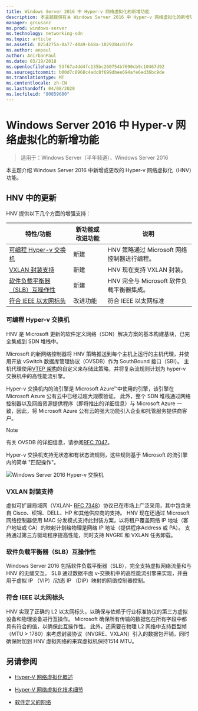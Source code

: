```yaml
---
title: Windows Server 2016 中 Hyper-v 网络虚拟化的新增功能
description: 本主题提供有关 Windows Server 2016 中 Hyper-v 网络虚拟化的新增功能的信息
manager: grcusanz
ms.prod: windows-server
ms.technology: networking-sdn
ms.topic: article
ms.assetid: 0254275a-0a77-40a9-b68a-1029284c03fe
ms.author: anpaul
author: AnirbanPaul
ms.date: 03/19/2018
ms.openlocfilehash: 53f67a4dd4fc135bc260754b7690cb9c10467d92
ms.sourcegitcommit: b00d7c8968c4adc8f699dbee694afe6ed36bc9de
ms.translationtype: MT
ms.contentlocale: zh-CN
ms.lasthandoff: 04/08/2020
ms.locfileid: "80859680"
---
```

# <a name="whats-new-in-hyper-v-network-virtualization-in-windows-server-2016"></a>Windows Server 2016 中 Hyper-v 网络虚拟化的新增功能

>适用于：Windows Server（半年频道）、Windows Server 2016

本主题介绍 Windows Server 2016 中新增或更改的 Hyper-v 网络虚拟化（HNV）功能。  
  
## <a name="updates-in-hnv"></a><a name="BKMK_IPAM2012R2"></a>HNV 中的更新  
HNV 提供以下几个方面的增强支持：  
  
|特性/功能|新功能或改进功能|说明|  
|--------------------------|-------------------|---------------|  
|[可编程 Hyper-v 交换机](../../../sdn/technologies/hyper-v-network-virtualization/../../../sdn/technologies/hyper-v-network-virtualization/../../../sdn/technologies/hyper-v-network-virtualization/../../../sdn/technologies/hyper-v-network-virtualization/whats-new-hyperv-network-virtualization-windows-server.md#SDN)|新建|HNV 策略通过 Microsoft 网络控制器进行编程。|  
|[VXLAN 封装支持](../../../sdn/technologies/hyper-v-network-virtualization/../../../sdn/technologies/hyper-v-network-virtualization/../../../sdn/technologies/hyper-v-network-virtualization/../../../sdn/technologies/hyper-v-network-virtualization/whats-new-hyperv-network-virtualization-windows-server.md#VXLAN)|新建|HNV 现在支持 VXLAN 封装。|  
|[软件负载平衡器（SLB）互操作性](../../../sdn/technologies/hyper-v-network-virtualization/../../../sdn/technologies/hyper-v-network-virtualization/../../../sdn/technologies/hyper-v-network-virtualization/../../../sdn/technologies/hyper-v-network-virtualization/whats-new-hyperv-network-virtualization-windows-server.md#SLB)|新建|HNV 完全与 Microsoft 软件负载平衡器集成。|  
|[符合 IEEE 以太网标头](../../../sdn/technologies/hyper-v-network-virtualization/../../../sdn/technologies/hyper-v-network-virtualization/../../../sdn/technologies/hyper-v-network-virtualization/../../../sdn/technologies/hyper-v-network-virtualization/whats-new-hyperv-network-virtualization-windows-server.md#L2)|改进功能|符合 IEEE 以太网标准|  
  
### <a name="programmable-hyper-v-switch"></a><a name="SDN"></a>可编程 Hyper-v 交换机  
HNV 是 Microsoft 更新的软件定义网络（SDN）解决方案的基本构建基块，已完全集成到 SDN 堆栈中。  
  
Microsoft 的新网络控制器将 HNV 策略推送到每个主机上运行的主机代理，并使用开放 vSwitch 数据库管理协议（OVSDB）作为 SouthBound 接口（SBI）。 主机代理使用[VTEP 架构](https://github.com/openvswitch/ovs/blob/master/vtep/vtep.ovsschema)的自定义来存储此策略，并将复杂流规则计划为 hyper-v 交换机中的高性能流引擎。  
  
Hyper-v 交换机内的流引擎是 Microsoft Azure&trade;中使用的引擎，该引擎在 Microsoft Azure 公有云中已经过超大规模验证。 此外，整个 SDN 堆栈通过网络控制器以及网络资源提供程序（即将推出的详细信息）与 Microsoft Azure 一致，因此，将 Microsoft Azure 公有云的强大功能引入企业和托管服务提供商客户。  
  
> [!NOTE]  
> 有关 OVSDB 的详细信息，请参阅[RFC 7047](https://www.rfc-editor.org/info/rfc7047)。  
  
Hyper-v 交换机支持无状态和有状态流规则，这些规则基于 Microsoft 的流引擎内的简单 "匹配操作"。  
 
![Windows Server 2016 Hyper-v 交换机](../../../media/what-s-new-in-hyper-v-network-virtualization-in-windows-server/HNVOverview.png)  
  
### <a name="vxlan-encapsulation-support"></a><a name="VXLAN"></a>VXLAN 封装支持  
虚拟可扩展局域网（VXLAN- [RFC 7348](https://www.rfc-editor.org/info/rfc7348)）协议已在市场上广泛采用，其中包含来自 Cisco、织锦、DELL、HP 和其他供应商的支持。 HNV 现在还通过 Microsoft 网络控制器使用 MAC 分发模式支持此封装方案，以将租户覆盖网络 IP 地址（客户地址或 CA）的映射计划给物理是网络 IP 地址（提供程序Address 或 PA）。 支持通过第三方驱动程序提高性能，同时支持 NVGRE 和 VXLAN 任务卸载。  
  
### <a name="software-load-balancer-slb-interoperability"></a><a name="SLB"></a>软件负载平衡器（SLB）互操作性  
Windows Server 2016 包括软件负载平衡器（SLB），完全支持虚拟网络流量和与 HNV 的无缝交互。 SLB 通过数据平面 v-交换机中的高性能流引擎来实现，并由用于虚拟 IP （VIP）/动态 IP （DIP）映射的网络控制器控制。  
  
### <a name="compliant-ieee-ethernet-headers"></a><a name="L2"></a>符合 IEEE 以太网标头  
HNV 实现了正确的 L2 以太网标头，以确保与依赖于行业标准协议的第三方虚拟设备和物理设备进行互操作。 Microsoft 确保所有传输的数据包在所有字段中都具有符合的值，以确保此互操作性。 此外，还需要在物理 L2 网络中支持巨型帧（MTU > 1780）来考虑封装协议（NVGRE、VXLAN）引入的数据包开销，同时确保附加到 HNV 虚拟网络的来宾虚拟机保持1514 MTU。  
  
## <a name="see-also"></a>另请参阅  
  
-   [Hyper-V 网络虚拟化概述](hyperv-network-virtualization-overview-windows-server.md)  
  
-   [Hyper-V 网络虚拟化技术细节](hyperv-network-virtualization-technical-details-windows-server.md)  
  
-   [软件定义的网络](../../Software-Defined-Networking--SDN-.md)  
  